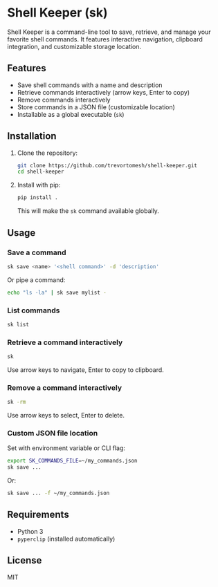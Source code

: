 
# Shell Keeper (sk)

Shell Keeper is a command-line tool to save, retrieve, and manage your favorite shell commands. It features interactive navigation, clipboard integration, and customizable storage location.

## Features

- Save shell commands with a name and description
- Retrieve commands interactively (arrow keys, Enter to copy)
- Remove commands interactively
- Store commands in a JSON file (customizable location)
- Installable as a global executable (`sk`)

## Installation

1. Clone the repository:

   ```sh
   git clone https://github.com/trevortomesh/shell-keeper.git
   cd shell-keeper
   ```

2. Install with pip:

   ```sh
   pip install .
   ```

   This will make the `sk` command available globally.

## Usage

### Save a command

```sh
sk save <name> '<shell command>' -d 'description'
```

Or pipe a command:

```sh
echo "ls -la" | sk save mylist -
```

### List commands

```sh
sk list
```

### Retrieve a command interactively

```sh
sk
```

Use arrow keys to navigate, Enter to copy to clipboard.

### Remove a command interactively

```sh
sk -rm
```

Use arrow keys to select, Enter to delete.

### Custom JSON file location

Set with environment variable or CLI flag:

```sh
export SK_COMMANDS_FILE=~/my_commands.json
sk save ...
```

Or:

```sh
sk save ... -f ~/my_commands.json
```

## Requirements

- Python 3
- `pyperclip` (installed automatically)

## License

MIT
